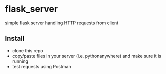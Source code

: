 # flask_server
simple flask server handling HTTP requests from client

## Install
- clone this repo
- copy/paste files in your server (i.e. pythonanywhere) and make sure it is running
- test requests using Postman
